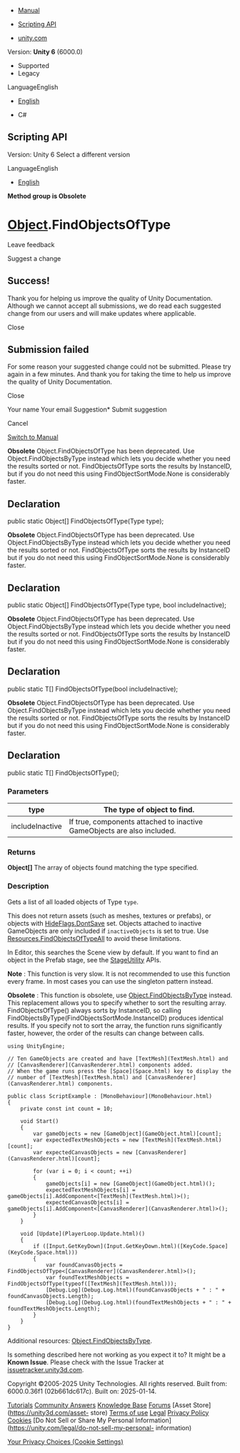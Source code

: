 [ ]()

  * [Manual](../Manual/index.html)
  * [Scripting API](../ScriptReference/index.html)

  * [unity.com](https://unity.com/)

Version: **Unity 6** (6000.0)

  * Supported
  * Legacy

LanguageEnglish

  * [English]()

  * C#

[ ](https://docs.unity3d.com)

## Scripting API

Version: Unity 6 Select a different version

LanguageEnglish

  * [English]()

**Method group is Obsolete**  

#  [Object](Object.html).FindObjectsOfType

Leave feedback

Suggest a change

## Success!

Thank you for helping us improve the quality of Unity Documentation. Although
we cannot accept all submissions, we do read each suggested change from our
users and will make updates where applicable.

Close

## Submission failed

For some reason your suggested change could not be submitted. Please <a>try
again</a> in a few minutes. And thank you for taking the time to help us
improve the quality of Unity Documentation.

Close

Your name Your email Suggestion* Submit suggestion

Cancel

[Switch to Manual](../Manual/class-Object.html "Go to Object Component in the
Manual")

**Obsolete** Object.FindObjectsOfType has been deprecated. Use
Object.FindObjectsByType instead which lets you decide whether you need the
results sorted or not. FindObjectsOfType sorts the results by InstanceID, but
if you do not need this using FindObjectSortMode.None is considerably faster.

## Declaration

public static Object[] FindObjectsOfType(Type type);

**Obsolete** Object.FindObjectsOfType has been deprecated. Use
Object.FindObjectsByType instead which lets you decide whether you need the
results sorted or not. FindObjectsOfType sorts the results by InstanceID but
if you do not need this using FindObjectSortMode.None is considerably faster.

## Declaration

public static Object[] FindObjectsOfType(Type type, bool includeInactive);

**Obsolete** Object.FindObjectsOfType has been deprecated. Use
Object.FindObjectsByType instead which lets you decide whether you need the
results sorted or not. FindObjectsOfType sorts the results by InstanceID but
if you do not need this using FindObjectSortMode.None is considerably faster.

## Declaration

public static T[] FindObjectsOfType(bool includeInactive);

**Obsolete** Object.FindObjectsOfType has been deprecated. Use
Object.FindObjectsByType instead which lets you decide whether you need the
results sorted or not. FindObjectsOfType sorts the results by InstanceID but
if you do not need this using FindObjectSortMode.None is considerably faster.

## Declaration

public static T[] FindObjectsOfType();

### Parameters

type | The type of object to find.  
---|---  
includeInactive | If true, components attached to inactive GameObjects are also included.  
  
### Returns

**Object[]** The array of objects found matching the type specified.

### Description

Gets a list of all loaded objects of Type `type`.

This does not return assets (such as meshes, textures or prefabs), or objects
with [HideFlags.DontSave](HideFlags.DontSave.html) set. Objects attached to
inactive GameObjects are only included if `inactiveObjects` is set to true.
Use [Resources.FindObjectsOfTypeAll](Resources.FindObjectsOfTypeAll.html) to
avoid these limitations.  
  
In Editor, this searches the Scene view by default. If you want to find an
object in the Prefab stage, see the
[StageUtility](SceneManagement.StageUtility.html) APIs.  
  
**Note** : This function is very slow. It is not recommended to use this
function every frame. In most cases you can use the singleton pattern instead.  
  
**Obsolete** : This function is obsolete, use
[Object.FindObjectsByType](Object.FindObjectsByType.html) instead. This
replacement allows you to specify whether to sort the resulting array.
FindObjectsOfType() always sorts by InstanceID, so calling
FindObjectsByType(FindObjectsSortMode.InstanceID) produces identical results.
If you specify not to sort the array, the function runs significantly faster,
however, the order of the results can change between calls.

    
    
    using UnityEngine;  
      
    // Ten GameObjects are created and have [TextMesh](TextMesh.html) and
    // [CanvasRenderer](CanvasRenderer.html) components added.
    // When the game runs press the [Space](Space.html) key to display the
    // number of [TextMesh](TextMesh.html) and [CanvasRenderer](CanvasRenderer.html) components.  
      
    public class ScriptExample : [MonoBehaviour](MonoBehaviour.html)
    {
        private const int count = 10;  
      
        void Start()
        {
            var gameObjects = new [GameObject](GameObject.html)[count];
            var expectedTextMeshObjects = new [TextMesh](TextMesh.html)[count];
            var expectedCanvasObjects = new [CanvasRenderer](CanvasRenderer.html)[count];  
      
            for (var i = 0; i < count; ++i)
            {
                gameObjects[i] = new [GameObject](GameObject.html)();
                expectedTextMeshObjects[i] = gameObjects[i].AddComponent<[TextMesh](TextMesh.html)>();
                expectedCanvasObjects[i] = gameObjects[i].AddComponent<[CanvasRenderer](CanvasRenderer.html)>();
            }
        }  
      
        void [Update](PlayerLoop.Update.html)()
        {
            if ([Input.GetKeyDown](Input.GetKeyDown.html)([KeyCode.Space](KeyCode.Space.html)))
            {
                var foundCanvasObjects = FindObjectsOfType<[CanvasRenderer](CanvasRenderer.html)>();
                var foundTextMeshObjects = FindObjectsOfType(typeof([TextMesh](TextMesh.html)));
                [Debug.Log](Debug.Log.html)(foundCanvasObjects + " : " + foundCanvasObjects.Length);
                [Debug.Log](Debug.Log.html)(foundTextMeshObjects + " : " + foundTextMeshObjects.Length);
            }
        }
    }
    

Additional resources:
[Object.FindObjectsByType](Object.FindObjectsByType.html).

Is something described here not working as you expect it to? It might be a
**Known Issue**. Please check with the Issue Tracker at
[issuetracker.unity3d.com](https://issuetracker.unity3d.com).

Copyright ©2005-2025 Unity Technologies. All rights reserved. Built from:
6000.0.36f1 (02b661dc617c). Built on: 2025-01-14.

[Tutorials](https://unity3d.com/learn) [Community
Answers](https://answers.unity3d.com) [Knowledge
Base](https://support.unity3d.com/hc/en-us)
[Forums](https://forum.unity3d.com) [Asset Store](https://unity3d.com/asset-
store) [Terms of use](https://docs.unity3d.com/Manual/TermsOfUse.html)
[Legal](https://unity.com/legal) [Privacy
Policy](https://unity.com/legal/privacy-policy)
[Cookies](https://unity.com/legal/cookie-policy) [Do Not Sell or Share My
Personal Information](https://unity.com/legal/do-not-sell-my-personal-
information)

[Your Privacy Choices (Cookie Settings)](javascript:void\(0\);)

